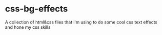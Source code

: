 # css-bg-effects
A collection of html&amp;css files that i'm using to do some cool css text effects and hone my css skills 
